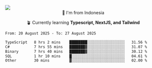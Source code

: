 
<img align = "center" src="https://readme-typing-svg.herokuapp.com?font=Fira+Code&size=25&pause=1000&color=00F713&center=true&vCenter=true&random=false&width=850&height=70&lines=Hi+There+%F0%9F%91%8B%2C+Im+Julian+Caesar;"/>
<br>

<div align = "center">
  📌 I'm from Indonesia
  
  🪴 Currently learning **Typescript, NextJS, and Tailwind**
</div>

<!--START_SECTION:waka-->

```txt
From: 20 August 2025 - To: 27 August 2025

TypeScript   8 hrs 2 mins    ████████░░░░░░░░░░░░░░░░░   31.56 %
C#           7 hrs 55 mins   ███████▓░░░░░░░░░░░░░░░░░   31.07 %
Binary       7 hrs 40 mins   ███████▓░░░░░░░░░░░░░░░░░   30.12 %
SQL          1 hr 10 mins    █░░░░░░░░░░░░░░░░░░░░░░░░   04.61 %
Other        30 mins         ▓░░░░░░░░░░░░░░░░░░░░░░░░   02.00 %
```

<!--END_SECTION:waka-->
